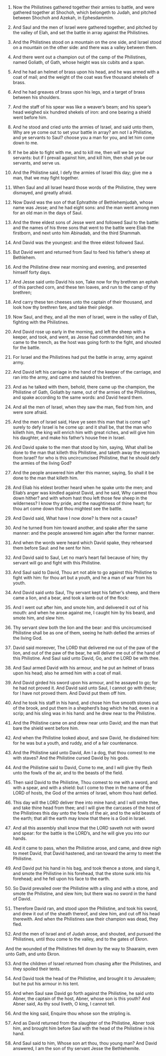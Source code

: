 1. Now the Philistines gathered together their armies to battle, and
were gathered together at Shochoh, which belongeth to Judah, and
pitched between Shochoh and Azekah, in Ephesdammim.

2. And Saul and the men of Israel were gathered together, and
pitched by the valley of Elah, and set the battle in array against the
Philistines.

3. And the Philistines stood on a mountain on the one side, and
Israel stood on a mountain on the other side: and there was a valley
between them.

4. And there went out a champion out of the camp of the Philistines,
named Goliath, of Gath, whose height was six cubits and a span.

5. And he had an helmet of brass upon his head, and he was armed
with a coat of mail; and the weight of the coat was five thousand
shekels of brass.

6. And he had greaves of brass upon his legs, and a target of brass
between his shoulders.

7. And the staff of his spear was like a weaver’s beam; and his
spear’s head weighed six hundred shekels of iron: and one bearing a
shield went before him.

8. And he stood and cried unto the armies of Israel, and said unto
them, Why are ye come out to set your battle in array? am not I a
Philistine, and ye servants to Saul? choose you a man for you, and let
him come down to me.

9. If he be able to fight with me, and to kill me, then will we be
your servants: but if I prevail against him, and kill him, then shall
ye be our servants, and serve us.

10. And the Philistine said, I defy the armies of Israel this day;
give me a man, that we may fight together.

11. When Saul and all Israel heard those words of the Philistine,
they were dismayed, and greatly afraid.

12. Now David was the son of that Ephrathite of Bethlehemjudah,
whose name was Jesse; and he had eight sons: and the man went among
men for an old man in the days of Saul.

13. And the three eldest sons of Jesse went and followed Saul to the
battle: and the names of his three sons that went to the battle were
Eliab the firstborn, and next unto him Abinadab, and the third
Shammah.

14. And David was the youngest: and the three eldest followed Saul.

15. But David went and returned from Saul to feed his father’s sheep
at Bethlehem.

16. And the Philistine drew near morning and evening, and presented
himself forty days.

17. And Jesse said unto David his son, Take now for thy brethren an
ephah of this parched corn, and these ten loaves, and run to the camp
of thy brethren;

18. And carry these ten cheeses unto the captain of
their thousand, and look how thy brethren fare, and take their pledge.

19. Now Saul, and they, and all the men of Israel, were in the
valley of Elah, fighting with the Philistines.

20. And David rose up early in the morning, and left the sheep with
a keeper, and took, and went, as Jesse had commanded him; and he came
to the trench, as the host was going forth to the fight, and shouted
for the battle.

21. For Israel and the Philistines had put the battle in array, army
against army.

22. And David left his carriage in the hand of the keeper of the
carriage, and ran into the army, and came and saluted his brethren.

23. And as he talked with them, behold, there came up the champion,
the Philistine of Gath, Goliath by name, out of the armies of the
Philistines, and spake according to the same words: and David heard
them.

24. And all the men of Israel, when they saw the man, fled from him,
and were sore afraid.

25. And the men of Israel said, Have ye seen this man that is come
up? surely to defy Israel is he come up: and it shall be, that the
man who killeth him, the king will enrich him with great riches, and
will give him his daughter, and make his father’s house free in
Israel.

26. And David spake to the men that stood by him, saying, What shall
be done to the man that killeth this Philistine, and taketh away the
reproach from Israel? for who is this uncircumcised Philistine, that
he should defy the armies of the living God?

27. And the people
answered him after this manner, saying, So shall it be done to the man
that killeth him.

28. And Eliab his eldest brother heard when he spake unto the men;
and Eliab’s anger was kindled against David, and he said, Why camest
thou down hither? and with whom hast thou left those few sheep in the
wilderness? I know thy pride, and the naughtiness of thine heart; for
thou art come down that thou mightest see the battle.

29. And David said, What have I now done? Is there not a cause?

30. And he turned from him toward another, and spake after the same
manner: and the people answered him again after the former manner.

31. And when the words were heard which David spake, they rehearsed
them before Saul: and he sent for him.

32. And David said to Saul, Let no man’s heart fail because of him;
thy servant will go and fight with this Philistine.

33. And Saul said to David, Thou art not able to go against this
Philistine to fight with him: for thou art but a youth, and he a man
of war from his youth.

34. And David said unto Saul, Thy servant kept his father’s sheep,
and there came a lion, and a bear, and took a lamb out of the flock:

35. And I went out after him, and smote him, and delivered it out of
his mouth: and when he arose against me, I caught him by his beard,
and smote him, and slew him.

36. Thy servant slew both the lion and the bear: and this
uncircumcised Philistine shall be as one of them, seeing he hath
defied the armies of the living God.

37. David said moreover, The LORD that delivered me out of the paw
of the lion, and out of the paw of the bear, he will deliver me out of
the hand of this Philistine. And Saul said unto David, Go, and the
LORD be with thee.

38. And Saul armed David with his armour, and he put an helmet of
brass upon his head; also he armed him with a coat of mail.

39. And David girded his sword upon his armour, and he assayed to
go; for he had not proved it. And David said unto Saul, I cannot go
with these; for I have not proved them. And David put them off him.

40. And he took his staff in his hand, and chose him five smooth
stones out of the brook, and put them in a shepherd’s bag which he
had, even in a scrip; and his sling was in his hand: and he drew near
to the Philistine.

41. And the Philistine came on and drew near unto David; and the man
that bare the shield went before him.

42. And when the Philistine looked about, and saw David, he
disdained him: for he was but a youth, and ruddy, and of a fair
countenance.

43. And the Philistine said unto David, Am I a dog, that thou comest
to me with staves? And the Philistine cursed David by his gods.

44. And the Philistine said to David, Come to me, and I will give
thy flesh unto the fowls of the air, and to the beasts of the field.

45. Then said David to the Philistine, Thou comest to me with a
sword, and with a spear, and with a shield: but I come to thee in the
name of the LORD of hosts, the God of the armies of Israel, whom thou
hast defied.

46. This day will the LORD deliver thee into mine hand; and I will
smite thee, and take thine head from thee; and I will give the
carcases of the host of the Philistines this day unto the fowls of the
air, and to the wild beasts of the earth; that all the earth may know
that there is a God in Israel.

47. And all this assembly shall know that the LORD saveth not with
sword and spear: for the battle is the LORD’s, and he will give you
into our hands.

48. And it came to pass, when the Philistine arose, and came, and
drew nigh to meet David, that David hastened, and ran toward the army
to meet the Philistine.

49. And David put his hand in his bag, and took thence a stone, and
slang it, and smote the Philistine in his forehead, that the stone
sunk into his forehead; and he fell upon his face to the earth.

50. So David prevailed over the Philistine with a sling and with a
stone, and smote the Philistine, and slew him; but there was no sword
in the hand of David.

51. Therefore David ran, and stood upon the Philistine, and took his
sword, and drew it out of the sheath thereof, and slew him, and cut
off his head therewith. And when the Philistines saw their champion
was dead, they fled.

52. And the men of Israel and of Judah arose, and shouted, and
pursued the Philistines, until thou come to the valley, and to the
gates of Ekron.

And the wounded of the Philistines fell down by the way to Shaaraim,
even unto Gath, and unto Ekron.

53. And the children of Israel returned from chasing after the
Philistines, and they spoiled their tents.

54. And David took the head of the Philistine, and brought it to
Jerusalem; but he put his armour in his tent.

55. And when Saul saw David go forth against the Philistine, he said
unto Abner, the captain of the host, Abner, whose son is this youth?
And Abner said, As thy soul liveth, O king, I cannot tell.

56. And the king said, Enquire thou whose son the stripling is.

57. And as David returned from the slaughter of the Philistine,
Abner took him, and brought him before Saul with the head of the
Philistine in his hand.

58. And Saul said to him, Whose son art thou, thou young man? And
David answered, I am the son of thy servant Jesse the Bethlehemite.